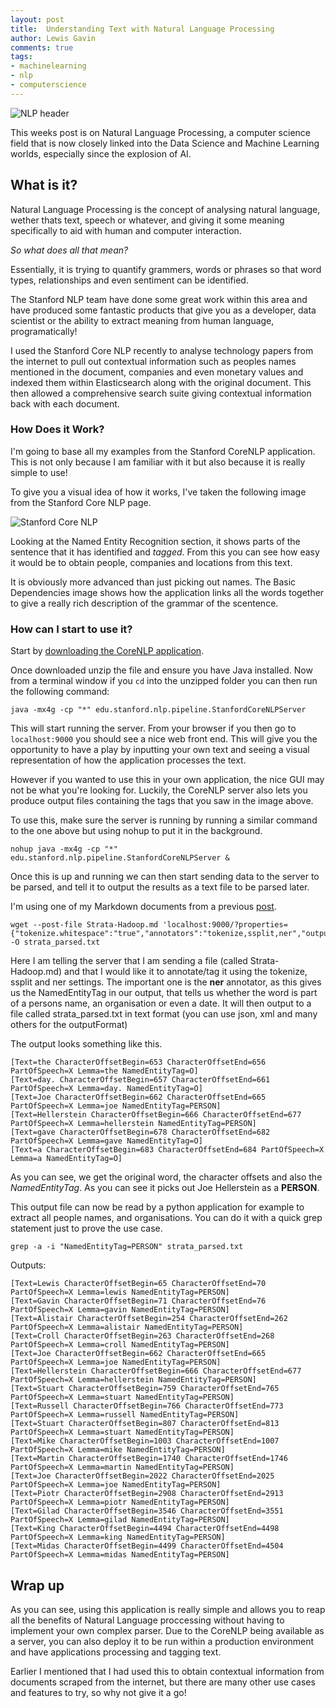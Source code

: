 ```yaml
--- 
layout: post 
title:  Understanding Text with Natural Language Processing
author: Lewis Gavin 
comments: true 
tags: 
- machinelearning 
- nlp
- computerscience 
---
```


![NLP header](https://www.lewisgavin.co.uk/images/nlp.jpg)

This weeks post is on Natural Language Processing, a computer science field that is now closely linked into the Data Science and Machine Learning worlds, especially since the explosion of AI.

## What is it?

Natural Language Processing is the concept of analysing natural language, wether thats text, speech or whatever, and giving it some meaning specifically to aid with human and computer interaction.

*So what does all that mean?*

Essentially, it is trying to quantify grammers, words or phrases so that word types, relationships and even sentiment can be identified. 

The Stanford NLP team have done some great work within this area and have produced some fantastic products that give you as a developer, data scientist or <insert job title of the month here> the ability to extract meaning from human language, programatically!

I used the Stanford Core NLP recently to analyse technology papers from the internet to pull out contextual information such as peoples names mentioned in the document, companies and even monetary values and indexed them within Elasticsearch along with the original document. This then allowed a comprehensive search suite giving contextual information back with each document.

### How Does it Work?

I'm going to base all my examples from the Stanford CoreNLP application. This is not only because I am familiar with it but also because it is really simple to use!

To give you a visual idea of how it works, I've taken the following image from the Stanford Core NLP page.

![Stanford Core NLP](http://stanfordnlp.github.io/CoreNhttps://www.lewisgavin.co.uk/images/Xi-Jinping.jpg) 

Looking at the Named Entity Recognition section, it shows parts of the sentence that it has identified and *tagged*.  From this you can see how easy it would be to obtain people, companies and locations from this text.

It is obviously more advanced than just picking out names. The Basic Dependencies image shows how the application links all the words together to give a really rich description of the grammar of the scentence. 


### How can I start to use it?

Start by [downloading the CoreNLP application](http://stanfordnlp.github.io/CoreNLP/#download).

Once downloaded unzip the file and ensure you have Java installed. Now from a terminal window if you `cd` into the unzipped folder you can then run the following command:

~~~
java -mx4g -cp "*" edu.stanford.nlp.pipeline.StanfordCoreNLPServer
~~~

This will start running the server. From your browser if you then go to `localhost:9000` you should see a nice web front end. This will give you the opportunity to have a play by inputting your own text and seeing a visual representation of how the application processes the text.

However if you wanted to use this in your own application, the nice GUI may not be what you're looking for. Luckily, the CoreNLP server also lets you produce output files containing the tags that you saw in the image above. 

To use this, make sure the server is running by running a similar command to the one above but using nohup to put it in the background.

~~~
nohup java -mx4g -cp "*" edu.stanford.nlp.pipeline.StanfordCoreNLPServer &
~~~

Once this is up and running we can then start sending data to the server to be parsed, and tell it to output the results as a text file to be parsed later.

I'm using one of my Markdown documents from a previous [post](https://www.lewisgavin.co.uk/Strata-Hadoop).

~~~
wget --post-file Strata-Hadoop.md 'localhost:9000/?properties={"tokenize.whitespace":"true","annotators":"tokenize,ssplit,ner","outputFormat":"text"}' -O strata_parsed.txt
~~~

Here I am telling the server that I am sending a file (called Strata-Hadoop.md) and that I would like it to annotate/tag it using the tokenize, ssplit and ner settings. The important one is the **ner** annotator, as this gives us the NamedEntityTag in our output, that tells us whether the word is part of a persons name, an organisation or even a date. It will then output to a file called strata_parsed.txt in text format (you can use json, xml and many others for the outputFormat)

The output looks something like this.

~~~
[Text=the CharacterOffsetBegin=653 CharacterOffsetEnd=656 PartOfSpeech=X Lemma=the NamedEntityTag=O]
[Text=day. CharacterOffsetBegin=657 CharacterOffsetEnd=661 PartOfSpeech=X Lemma=day. NamedEntityTag=O]
[Text=Joe CharacterOffsetBegin=662 CharacterOffsetEnd=665 PartOfSpeech=X Lemma=joe NamedEntityTag=PERSON]
[Text=Hellerstein CharacterOffsetBegin=666 CharacterOffsetEnd=677 PartOfSpeech=X Lemma=hellerstein NamedEntityTag=PERSON]
[Text=gave CharacterOffsetBegin=678 CharacterOffsetEnd=682 PartOfSpeech=X Lemma=gave NamedEntityTag=O]
[Text=a CharacterOffsetBegin=683 CharacterOffsetEnd=684 PartOfSpeech=X Lemma=a NamedEntityTag=O]
~~~

As you can see, we get the original word, the character offsets and also the *NamedEntityTag*. As you can see it picks out Joe Hellerstein as a **PERSON**.

This output file can now be read by a python application for example to extract all people names, and organisations. You can do it with a quick grep statement just to prove the use case.

~~~
grep -a -i "NamedEntityTag=PERSON" strata_parsed.txt
~~~

Outputs:

~~~
[Text=Lewis CharacterOffsetBegin=65 CharacterOffsetEnd=70 PartOfSpeech=X Lemma=lewis NamedEntityTag=PERSON]
[Text=Gavin CharacterOffsetBegin=71 CharacterOffsetEnd=76 PartOfSpeech=X Lemma=gavin NamedEntityTag=PERSON]
[Text=Alistair CharacterOffsetBegin=254 CharacterOffsetEnd=262 PartOfSpeech=X Lemma=alistair NamedEntityTag=PERSON]
[Text=Croll CharacterOffsetBegin=263 CharacterOffsetEnd=268 PartOfSpeech=X Lemma=croll NamedEntityTag=PERSON]
[Text=Joe CharacterOffsetBegin=662 CharacterOffsetEnd=665 PartOfSpeech=X Lemma=joe NamedEntityTag=PERSON]
[Text=Hellerstein CharacterOffsetBegin=666 CharacterOffsetEnd=677 PartOfSpeech=X Lemma=hellerstein NamedEntityTag=PERSON]
[Text=Stuart CharacterOffsetBegin=759 CharacterOffsetEnd=765 PartOfSpeech=X Lemma=stuart NamedEntityTag=PERSON]
[Text=Russell CharacterOffsetBegin=766 CharacterOffsetEnd=773 PartOfSpeech=X Lemma=russell NamedEntityTag=PERSON]
[Text=Stuart CharacterOffsetBegin=807 CharacterOffsetEnd=813 PartOfSpeech=X Lemma=stuart NamedEntityTag=PERSON]
[Text=Mike CharacterOffsetBegin=1003 CharacterOffsetEnd=1007 PartOfSpeech=X Lemma=mike NamedEntityTag=PERSON]
[Text=Martin CharacterOffsetBegin=1740 CharacterOffsetEnd=1746 PartOfSpeech=X Lemma=martin NamedEntityTag=PERSON]
[Text=Joe CharacterOffsetBegin=2022 CharacterOffsetEnd=2025 PartOfSpeech=X Lemma=joe NamedEntityTag=PERSON]
[Text=Piotr CharacterOffsetBegin=2908 CharacterOffsetEnd=2913 PartOfSpeech=X Lemma=piotr NamedEntityTag=PERSON]
[Text=Gilad CharacterOffsetBegin=3546 CharacterOffsetEnd=3551 PartOfSpeech=X Lemma=gilad NamedEntityTag=PERSON]
[Text=King CharacterOffsetBegin=4494 CharacterOffsetEnd=4498 PartOfSpeech=X Lemma=king NamedEntityTag=PERSON]
[Text=Midas CharacterOffsetBegin=4499 CharacterOffsetEnd=4504 PartOfSpeech=X Lemma=midas NamedEntityTag=PERSON]
~~~


## Wrap up

As you can see, using this application is really simple and allows you to reap all the benefits of Natural Language proccessing without having to implement your own complex parser. Due to the CoreNLP being available as a server, you can also deploy it to be run within a production environment and have applications processing and tagging text.

Earlier I mentioned that I had used this to obtain contextual information from documents scraped from the internet, but there are many other use cases and features to try, so why not give it a go!


